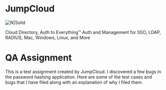 # JumpCloud

![N|Solid](https://d7umqicpi7263.cloudfront.net/img/product/a29147c9-f74d-4a52-927e-d6ed333124da/990ca0e3-3c94-4341-a34c-3c652dd76892.png)

Cloud Directory, Auth to Everything™
Auth and Management for SSO, LDAP, RADIUS, Mac, Windows, Linux, and More

# QA Assignment
This is a test assignment created by JumpCloud. I discovered a few bugs in the password hashing application. Here are some of the test cases and bugs that I have filed along with an explanation of why I filed them.
